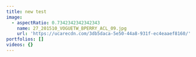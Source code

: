 ```yaml
---
title: new test
image:
  - aspectRatio: 0.7342342342342343
    name: 27_201510_VOGUETW_BPERRY_ACL_09.jpg
    url: 'https://ucarecdn.com/3db5daca-5e50-44a8-931f-ec4eaaef8160/'
portfolios: []
videos: {}
---
```


